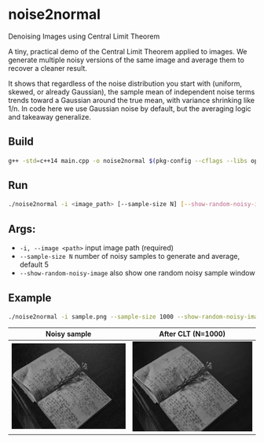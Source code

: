 # noise2normal
Denoising Images using Central Limit Theorem


A tiny, practical demo of the Central Limit Theorem applied to images.
We generate multiple noisy versions of the same image and average them to recover a cleaner result.

It shows that regardless of the noise distribution you start with (uniform, skewed, or already Gaussian), the sample mean of independent noise terms trends toward a Gaussian around the true mean, with variance shrinking like 1/n.
In code here we use Gaussian noise by default, but the averaging logic and takeaway generalize.

## Build
```bash
g++ -std=c++14 main.cpp -o noise2normal $(pkg-config --cflags --libs opencv4)
```

## Run
```bash
./noise2normal -i <image_path> [--sample-size N] [--show-random-noisy-image]
```

## Args:
- `-i, --image <path>` input image path (required)
- `--sample-size N` number of noisy samples to generate and average, default 5
- `--show-random-noisy-image` also show one random noisy sample window

## Example
```bash
./noise2normal -i sample.png --sample-size 1000 --show-random-noisy-image
```

| Noisy sample | After CLT (N=1000) |
| --- | --- |
| ![noisy](assets/noisy.png) | ![After CLT](assets/result.png) |

